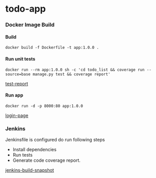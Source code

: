 # todo-app

### Docker Image Build
#### Build
```docker build -f Dockerfile -t app:1.0.0 . ```
#### Run unit tests
```docker run --rm app:1.0.0 sh -c 'cd todo_list && coverage run --source=base manage.py test && coverage report'```

[test-report](media/coverage-report.png)

#### Run app
```docker run -d -p 8000:80 app:1.0.0```

[login-page](media/login-page.png)

### Jenkins
Jenkinsfile is configured do run following steps
* Install dependencies
* Run tests
* Generate code coverage report.

[jenkins-build-snapshot](media/jenkins-build-snapshot.png)
